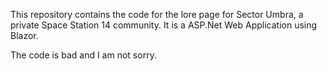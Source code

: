 ﻿This repository contains the code for the lore page for Sector Umbra, a private Space Station 14 community. 
It is a ASP.Net Web Application using Blazor.

The code is bad and I am not sorry.